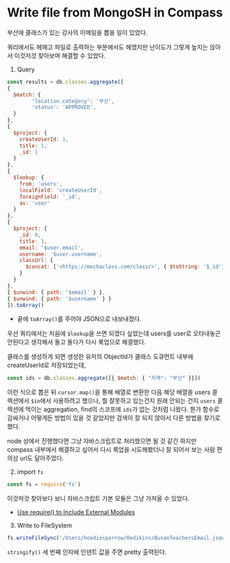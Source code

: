 # Write file from MongoSH in Compass

부산에 클래스가 있는 강사의 이메일을 뽑을 일이 있었다.

쿼리에서도 헤매고 파일로 출력하는 부분에서도 헤맸지만 난이도가 그렇게 높지는 않아서 이것저것 찾아보며 해결할 수 있었다.



1. Query

```jsx
const results = db.classes.aggregate([
{
  $match: {
		'location.category': '부산',
		'status': 'APPROVED',
  }
},
{
  $project: {
    createUserId: 1,
    title: 1,
    _id: 1
  }
}, 
{
  $lookup: {
    from: 'users',
    localField: 'createUserId',
    foreignField: '_id',
    as: 'user'
  }
},
{
  $project: {
    _id: 0,
    title: 1,
    email: '$user.email',
    username: '$user.username',
    classUrl: {
      $concat: ['<https://mochaclass.com/class/>', { $toString: '$_id'}]
    }
  }
}, 
{ $unwind: { path: '$email' } }, 
{ $unwind: { path: '$username' } }
]).toArray()
```

- 끝에 `toArray()`를 주어야 JSON으로 내보내졌다.



우선 쿼리에서는 처음에 `$lookup`을 쓰면 되겠다 싶었는데 users를 user로 오타내놓곤 안된다고 생각해서 돌고 돌다가 다시 룩업으로 해결했다.

클래스를 생성하게 되면 생성한 유저의 ObjectId가 클래스 도큐먼트 내부에 createUserId로 저장되었는데, 

```js
const ids = db.classes.aggregate([{ $match: { "지역": "부산" }}])
```

이런 식으로 뽑은 뒤 `cursor.map()`을 통해 배열로 변환한 다음 해당 배열을 users 콜렉션에서 `$in`에서 사용하려고 했으나, 뭘 잘못하고 있는건지 원래 안되는 건지 `users` 콜렉션에 먹이는 aggregation, find의 스코프에 `ids`가 없는 것처럼 나왔다. 뭔가 함수로 감싸거나 어떻게든 방법이 있을 것 같았지만 검색이 잘 되지 않아서 다른 방법을 찾기로 했다.

node 상에서 진행했다면 그냥 자바스크립트로 처리했으면 될 것 같긴 하지만 compass 내부에서 해결하고 싶어서 다시 룩업을 시도해봤더니 잘 되어서 보는 사람 편의상 url도 달아주었다.



2. import `fs`

```jsx
const fs = require('fs')
```

이것저것 찾아보다 보니 자바스크립트 기본 모듈은 그냥 가져올 수 있었다.

- [Use require() to Include External Modules](https://www.mongodb.com/docs/mongodb-vscode/require-modules/)



3. Write to FileSystem

```jsx
fs.writeFileSync('/Users/hoodiesparrow/Redikins/BusanTeachersEmail.json', JSON.stringify(results, null, 2))
```

`stringify()` 세 번째 인자에 인덴트 값을 주면 pretty 출력된다.